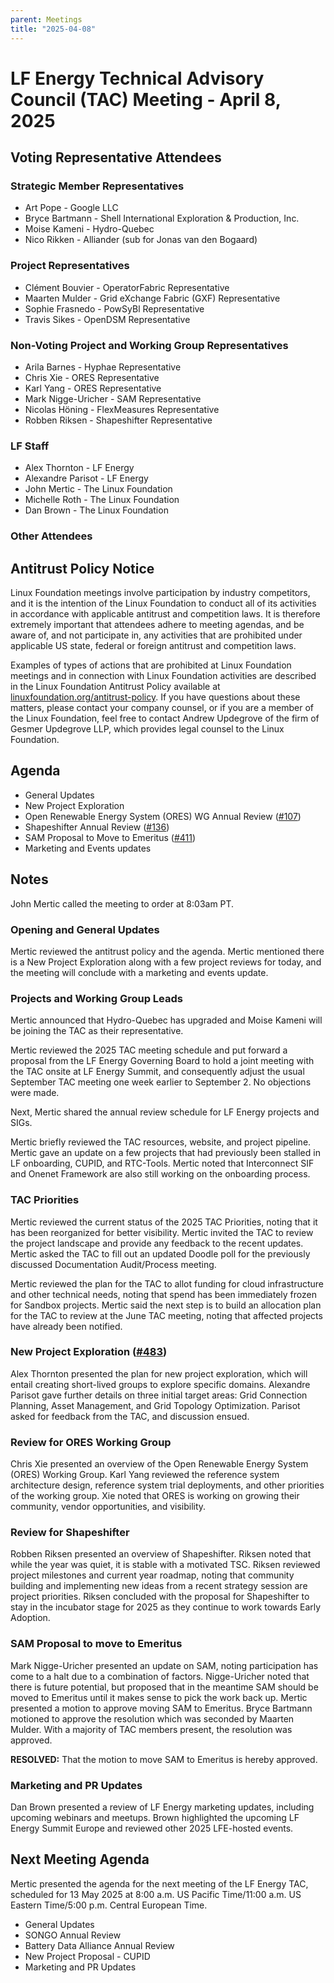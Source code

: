 ```yaml
---
parent: Meetings
title: "2025-04-08"
---
```


# LF Energy Technical Advisory Council (TAC) Meeting \- April 8, 2025

## Voting Representative Attendees

### Strategic Member Representatives

* Art Pope \- Google LLC  
* Bryce Bartmann \- Shell International Exploration & Production, Inc.  
* Moise Kameni \- Hydro-Quebec   
* Nico Rikken \- Alliander (sub for Jonas van den Bogaard)

### Project Representatives

* Clément Bouvier \- OperatorFabric Representative  
* Maarten Mulder \- Grid eXchange Fabric (GXF) Representative  
* Sophie Frasnedo \- PowSyBl Representative   
* Travis Sikes \- OpenDSM Representative

### Non-Voting Project and Working Group Representatives

* Arila Barnes \- Hyphae Representative  
* Chris Xie \- ORES Representative  
* Karl Yang \- ORES Representative  
* Mark Nigge-Uricher \- SAM Representative  
* Nicolas Höning \- FlexMeasures Representative  
* Robben Riksen \- Shapeshifter Representative

### LF Staff

* Alex Thornton \- LF Energy  
* Alexandre Parisot \- LF Energy  
* John Mertic \- The Linux Foundation  
* Michelle Roth \- The Linux Foundation  
* Dan Brown \- The Linux Foundation

### Other Attendees

## Antitrust Policy Notice

Linux Foundation meetings involve participation by industry competitors, and it is the intention of the Linux Foundation to conduct all of its activities in accordance with applicable antitrust and competition laws. It is therefore extremely important that attendees adhere to meeting agendas, and be aware of, and not participate in, any activities that are prohibited under applicable US state, federal or foreign antitrust and competition laws.

Examples of types of actions that are prohibited at Linux Foundation meetings and in connection with Linux Foundation activities are described in the Linux Foundation Antitrust Policy available at [linuxfoundation.org/antitrust-policy](https://www.linuxfoundation.org/antitrust-policy). If you have questions about these matters, please contact your company counsel, or if you are a member of the Linux Foundation, feel free to contact Andrew Updegrove of the firm of Gesmer Updegrove LLP, which provides legal counsel to the Linux Foundation.

## Agenda

- General Updates  
- New Project Exploration  
- Open Renewable Energy System (ORES) WG Annual Review ([\#107](https://github.com/lf-energy/tac/issues/107))  
- Shapeshifter Annual Review ([\#136](https://github.com/lf-energy/tac/issues/136))  
- SAM Proposal to Move to Emeritus ([\#411](https://github.com/lf-energy/tac/issues/411))  
- Marketing and Events updates

## Notes

John Mertic called the meeting to order at 8:03am PT. 

### Opening and General Updates

Mertic reviewed the antitrust policy and the agenda. Mertic mentioned there is a New Project Exploration along with a few project reviews for today, and the meeting will conclude with a marketing and events update. 

### Projects and Working Group Leads

Mertic announced that Hydro-Quebec has upgraded and Moise Kameni will be joining the TAC as their representative. 

Mertic reviewed the 2025 TAC meeting schedule and put forward a proposal from the LF Energy Governing Board to hold a joint meeting with the TAC onsite at LF Energy Summit, and consequently adjust the usual September TAC meeting one week earlier to September 2\. No objections were made.  

Next, Mertic shared the annual review schedule for LF Energy projects and SIGs. 

Mertic briefly reviewed the TAC resources, website, and project pipeline. Mertic gave an update on a few projects that had previously been stalled in LF onboarding, CUPID, and RTC-Tools. Mertic noted that Interconnect SIF and Onenet Framework are also still working on the onboarding process. 

### TAC Priorities 

Mertic reviewed the current status of the 2025 TAC Priorities, noting that it has been reorganized for better visibility. Mertic invited the TAC to review the project landscape and provide any feedback to the recent updates. Mertic asked the TAC to fill out an updated Doodle poll for the previously discussed Documentation Audit/Process meeting. 

Mertic reviewed the plan for the TAC to allot funding for cloud infrastructure and other technical needs, noting that spend has been immediately frozen for Sandbox projects. Mertic said the next step is to build an allocation plan for the TAC to review at the June TAC meeting, noting that affected projects have already been notified. 

### New Project Exploration ([\#483](https://github.com/lf-energy/tac/issues/483))

Alex Thornton presented the plan for new project exploration, which will entail creating short-lived groups to explore specific domains. Alexandre Parisot gave further details on three initial target areas: Grid Connection Planning, Asset Management, and Grid Topology Optimization. Parisot asked for feedback from the TAC, and discussion ensued. 

### Review for ORES Working Group

Chris Xie presented an overview of the Open Renewable Energy System (ORES) Working Group. Karl Yang reviewed the reference system architecture design, reference system trial deployments, and other priorities of the working group. Xie noted that ORES is working on growing their community, vendor opportunities, and visibility. 

### Review for Shapeshifter 

Robben Riksen presented an overview of Shapeshifter. Riksen noted that while the year was quiet, it is stable with a motivated TSC. Riksen reviewed project milestones and current year roadmap, noting that community building and implementing new ideas from a recent strategy session are project priorities. Riksen concluded with the proposal for Shapeshifter to stay in the incubator stage for 2025 as they continue to work towards Early Adoption.  

### SAM Proposal to move to Emeritus

Mark Nigge-Uricher presented an update on SAM, noting participation has come to a halt due to a combination of factors. Nigge-Uricher noted that there is future potential, but proposed that in the meantime SAM should be moved to Emeritus until it makes sense to pick the work back up. Mertic presented a motion to approve moving SAM to Emeritus. Bryce Bartmann motioned to approve the resolution which was seconded by Maarten Mulder. With a majority of TAC members present, the resolution was approved. 

**RESOLVED:** That the motion to move SAM to Emeritus is hereby approved. 

### Marketing and PR Updates

Dan Brown presented a review of LF Energy marketing updates, including upcoming webinars and meetups. Brown highlighted the upcoming LF Energy Summit Europe and reviewed other 2025 LFE-hosted events. 

## Next Meeting Agenda

Mertic presented the agenda for the next meeting of the LF Energy TAC, scheduled for 13 May 2025 at 8:00 a.m. US Pacific Time/11:00 a.m. US Eastern Time/5:00 p.m. Central European Time.

* General Updates  
* SONGO Annual Review  
* Battery Data Alliance Annual Review  
* New Project Proposal \- CUPID  
* Marketing and PR Updates

   
